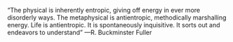 “The physical is inherently entropic, giving off energy in ever more disorderly ways. The metaphysical is antientropic, methodically marshalling energy. Life is antientropic. It is spontaneously inquisitive. It sorts out and endeavors to understand” —R. Buckminster Fuller